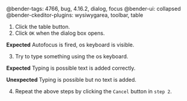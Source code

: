 @bender-tags: 4766, bug, 4.16.2, dialog, focus
@bender-ui: collapsed
@bender-ckeditor-plugins: wysiwygarea, toolbar, table

1. Click the table button.
2. Click `OK` when the dialog box opens.

 **Expected** Autofocus is fired, os keyboard is visible.

3. Try to type something using the os keyboard.

 **Expected** Typing is possible text is added correctly.

 **Unexpected** Typing is possible but no text is added.

4. Repeat the above steps by clicking the `Cancel` button in `step 2`.

